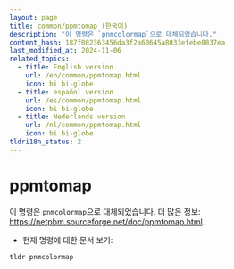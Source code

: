 ```yaml
---
layout: page
title: common/ppmtomap (한국어)
description: "이 명령은 `pnmcolormap`으로 대체되었습니다."
content_hash: 187f082363456da3f2a60645a8033efebe8837ea
last_modified_at: 2024-11-06
related_topics:
  - title: English version
    url: /en/common/ppmtomap.html
    icon: bi bi-globe
  - title: español version
    url: /es/common/ppmtomap.html
    icon: bi bi-globe
  - title: Nederlands version
    url: /nl/common/ppmtomap.html
    icon: bi bi-globe
tldri18n_status: 2
---
```

# ppmtomap

이 명령은 `pnmcolormap`으로 대체되었습니다.
더 많은 정보: <https://netpbm.sourceforge.net/doc/ppmtomap.html>.

- 현재 명령에 대한 문서 보기:

`tldr pnmcolormap`
